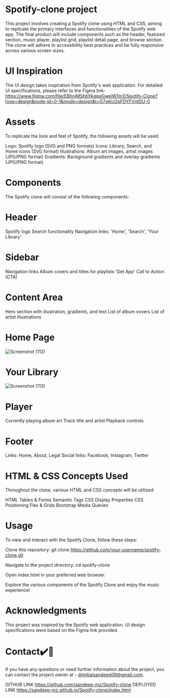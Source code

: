 # Spotify-clone project
This project involves creating a Spotify clone using HTML and CSS, aiming to replicate the primary interfaces and functionalities of the Spotify web app. The final product will include components such as the header, featured section, music player, playlist grid, playlist detail page, and browse section. The clone will adhere to accessibility best practices and be fully responsive across various screen sizes.

# UI Inspiration
The UI design takes inspiration from Spotify's web application. For detailed UI specifications, please refer to the Figma link- https://www.figma.com/file/EBhnjMShbYAgpeGweiW1m3/Spotify-Clone?type=design&node-id=0-1&mode=design&t=G7wkU2pFDYFVntDU-0

# Assets
To replicate the look and feel of Spotify, the following assets will be used:

Logo: Spotify logo (SVG and PNG formats)
Icons: Library, Search, and Home icons (SVG format)
Illustrations: Album art images, artist images (JPG/PNG format)
Gradients: Background gradients and overlay gradients (JPG/PNG format)
# Components
The Spotify clone will consist of the following components:

# Header
Spotify logo
Search functionality
Navigation links: 'Home', 'Search', 'Your Library'
# Sidebar
Navigation links
Album covers and titles for playlists
'Get App' Call to Action (CTA)

# Content Area
Hero section with illustration, gradients, and text
List of album covers
List of artist illustrations

# Home Page 
![Screenshot (112)](https://github.com/sandeep-mz/Spotify-clone/assets/108665091/a391e3be-fc56-486a-9d3f-09d424252f55)

# Your Library
![Screenshot (113)](https://github.com/sandeep-mz/Spotify-clone/assets/108665091/291298b5-3a68-4ec8-a964-535ec78f51fe)



# Player
Currently playing album art
Track title and artist
Playback controls
# Footer
Links: Home, About, Legal
Social links: Facebook, Instagram, Twitter
# HTML & CSS Concepts Used
Throughout the clone, various HTML and CSS concepts will be utilized:

HTML Tables & Forms
Semantic Tags
CSS Display Properties
CSS Positioning
Flex & Grids
Bootstrap
Media Queries
# Usage
To view and interact with the Spotify Clone, follow these steps:

Clone this repository: git clone https://github.com/your-username/spotify-clone.git

Navigate to the project directory: cd spotify-clone

Open index.html in your preferred web browser.

Explore the various components of the Spotify Clone and enjoy the music experience!
# Acknowledgments
This project was inspired by the Spotify web application.
UI design specifications were based on the Figma link provided.
# Contact✔️🔴
If you have any questions or need further information about the project, you can contact the project owner at - @initialsandeep09@gmail.com.

GITHUB LINK https://github.com/sandeep-mz/Spotify-clone
DEPLOYED LINK https://sandeep-mz.github.io/Spotify-clone/index.html
